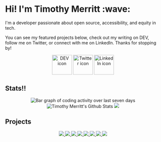 <div>
  <h1>Hi! I'm Timothy Merritt :wave:</h1>
  <p>I'm a developer passionate about open source, accessibility, and equity in tech.</p>
  <p>You can see my featured projects below, check out my writing on DEV, follow me on Twitter, or connect with me on LinkedIn. Thanks for stopping by!</p>
</div>
<div>
  <p align="center">
    <a href="https://dev.to/timmybytes"><img src="https://res.cloudinary.com/practicaldev/image/fetch/s--R9qwOwpC--/c_limit%2Cf_auto%2Cfl_progressive%2Cq_auto%2Cw_880/https://thepracticaldev.s3.amazonaws.com/i/78hs31fax49uwy6kbxyw.png" alt="DEV icon" width="64px" height="auto" /></a>
    <a href="https://twitter.com/timmybytes"><img src="https://external-content.duckduckgo.com/iu/?u=https%3A%2F%2Ffemiwiki-uploaded-files-thumb.s3.amazonaws.com%2Fb%2Fbb%2FTwitter_Social_Icon_Rounded_Square_Color.svg%2F1200px-Twitter_Social_Icon_Rounded_Square_Color.svg.png&f=1&nofb=1" alt="Twitter icon" width="64px" height="auto" /></a>
    <a href="https://www.linkedin.com/in/timmybytes"><img src="https://external-content.duckduckgo.com/iu/?u=https%3A%2F%2Fimage.flaticon.com%2Ficons%2Fpng%2F512%2F174%2F174857.png&f=1&nofb=1" alt="LinkedIn icon" width="64px" height="auto" /></a>
  </p>
</div>
<div>
  <h2>Stats!!</h2>
  <p align="center">
    <img src="https://wakatime.com/share/@timmybytes/108458b4-7758-4244-aaa6-4444515e5771.png" alt="Bar graph of coding activity over last seven days" />
    <!-- Made with https://github.com/anuraghazra/github-readme-stats -->
    <img src="https://github-readme-stats.vercel.app/api?username=timmybytes&show_icons=true&include_all_commits=true&line_height=35&custom_title=Shameless Stats&theme=slateorange" alt="Timothy Merritt's Github Stats" />
    <img src="https://github-readme-stats.vercel.app/api/top-langs/?username=timmybytes&langs_count=5&langs_count=5&hide_title=true&theme=slateorange" />
  </p>
</div>
<div>
  <h2>Projects</h2>
  <p align="center">
    <a href="https://github.com/timmybytes/timmybytes-website">
      <img src="https://github-readme-stats.vercel.app/api/pin/?username=timmybytes&theme=slateorange&repo=timmybytes-website" />  
    </a>
    <a href="https://github.com/timmybytes/bat-slider">
      <img src="https://github-readme-stats.vercel.app/api/pin/?username=timmybytes&theme=slateorange&repo=bat-slider" />  
    </a>
    <a href="https://github.com/timmybytes/timmybytes-template">
      <img src="https://github-readme-stats.vercel.app/api/pin/?username=timmybytes&theme=slateorange&repo=timmybytes-template" />
    </a>
    <a href="https://github.com/timmybytes/splate">
      <img src="https://github-readme-stats.vercel.app/api/pin/?username=timmybytes&theme=slateorange&repo=splate" />
    </a>
    <a href="https://github.com/timmybytes/color-chooser">
      <img src="https://github-readme-stats.vercel.app/api/pin/?username=timmybytes&theme=slateorange&repo=color-chooser" />  
    </a>
    <a href="https://github.com/timmybytes/dotfiles">
      <img src="https://github-readme-stats.vercel.app/api/pin/?username=timmybytes&theme=slateorange&repo=dotfiles" />
    </a>
    <a href="https://github.com/timmybytes/OMGWDYD">
      <img src="https://github-readme-stats.vercel.app/api/pin/?username=timmybytes&theme=slateorange&repo=OMGWDYD" />
    </a>
    <a href="https://github.com/timmybytes/Hank_Math">
      <img src="https://github-readme-stats.vercel.app/api/pin/?username=timmybytes&theme=slateorange&repo=Hank_Math" />
    </a>
  </p>
</div>
